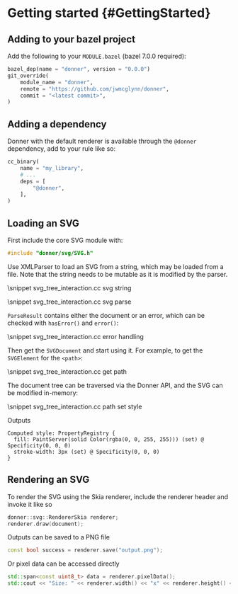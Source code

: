 # Getting started {#GettingStarted}

## Adding to your bazel project

Add the following to your `MODULE.bazel` (bazel 7.0.0 required):

```py
bazel_dep(name = "donner", version = "0.0.0")
git_override(
    module_name = "donner",
    remote = "https://github.com/jwmcglynn/donner",
    commit = "<latest commit>",
)
```

## Adding a dependency

Donner with the default renderer is available through the `@donner` dependency, add to your rule like so:

```py
cc_binary(
    name = "my_library",
    # ...
    deps = [
        "@donner",
    ],
)
```

## Loading an SVG

First include the core SVG module with:

```cpp
#include "donner/svg/SVG.h"
```

Use XMLParser to load an SVG from a string, which may be loaded from a file. Note that the string needs to be mutable as it is modified by the parser.

\snippet svg_tree_interaction.cc svg string

\snippet svg_tree_interaction.cc svg parse

`ParseResult` contains either the document or an error, which can be checked with `hasError()` and `error()`:

\snippet svg_tree_interaction.cc error handling

Then get the `SVGDocument` and start using it. For example, to get the `SVGElement` for the `<path>`:

\snippet svg_tree_interaction.cc get path

The document tree can be traversed via the Donner API, and the SVG can be modified in-memory:

\snippet svg_tree_interaction.cc path set style

Outputs

```
Computed style: PropertyRegistry {
  fill: PaintServer(solid Color(rgba(0, 0, 255, 255))) (set) @ Specificity(0, 0, 0)
  stroke-width: 3px (set) @ Specificity(0, 0, 0)
}
```

## Rendering an SVG

To render the SVG using the Skia renderer, include the renderer header and invoke it like so

```cpp
donner::svg::RendererSkia renderer;
renderer.draw(document);
```

Outputs can be saved to a PNG file

```cpp
const bool success = renderer.save("output.png");
```

Or pixel data can be accessed directly

```cpp
std::span<const uint8_t> data = renderer.pixelData();
std::cout << "Size: " << renderer.width() << "x" << renderer.height() << "\n";
```
